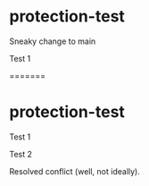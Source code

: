 
# protection-test

Sneaky change to main

Test 1

=======
# protection-test

Test 1

Test 2


Resolved conflict (well, not ideally).
